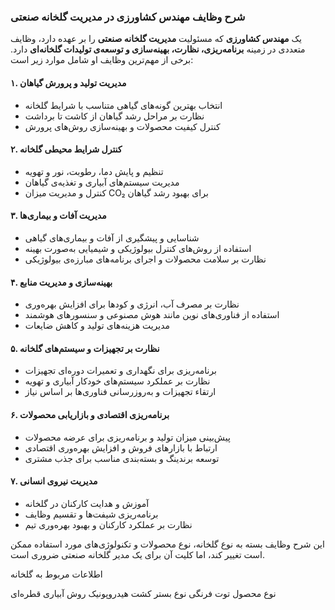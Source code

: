 ### شرح وظایف مهندس کشاورزی در مدیریت گلخانه صنعتی  

یک **مهندس کشاورزی** که مسئولیت **مدیریت گلخانه صنعتی** را بر عهده دارد، وظایف متعددی در زمینه **برنامه‌ریزی، نظارت، بهینه‌سازی و توسعه‌ی تولیدات گلخانه‌ای** دارد. برخی از مهم‌ترین وظایف او شامل موارد زیر است:  

#### ۱. **مدیریت تولید و پرورش گیاهان**  
- انتخاب بهترین گونه‌های گیاهی متناسب با شرایط گلخانه  
- نظارت بر مراحل رشد گیاهان از کاشت تا برداشت  
- کنترل کیفیت محصولات و بهینه‌سازی روش‌های پرورش  

#### ۲. **کنترل شرایط محیطی گلخانه**  
- تنظیم و پایش دما، رطوبت، نور و تهویه  
- مدیریت سیستم‌های آبیاری و تغذیه‌ی گیاهان  
- کنترل و مدیریت میزان CO₂ برای بهبود رشد گیاهان  

#### ۳. **مدیریت آفات و بیماری‌ها**  
- شناسایی و پیشگیری از آفات و بیماری‌های گیاهی  
- استفاده از روش‌های کنترل بیولوژیکی و شیمیایی به‌صورت بهینه  
- نظارت بر سلامت محصولات و اجرای برنامه‌های مبارزه‌ی بیولوژیکی  

#### ۴. **بهینه‌سازی و مدیریت منابع**  
- نظارت بر مصرف آب، انرژی و کودها برای افزایش بهره‌وری  
- استفاده از فناوری‌های نوین مانند هوش مصنوعی و سنسورهای هوشمند  
- مدیریت هزینه‌های تولید و کاهش ضایعات  

#### ۵. **نظارت بر تجهیزات و سیستم‌های گلخانه**  
- برنامه‌ریزی برای نگهداری و تعمیرات دوره‌ای تجهیزات  
- نظارت بر عملکرد سیستم‌های خودکار آبیاری و تهویه  
- ارتقاء تجهیزات و به‌روزرسانی فناوری‌ها بر اساس نیاز  

#### ۶. **برنامه‌ریزی اقتصادی و بازاریابی محصولات**  
- پیش‌بینی میزان تولید و برنامه‌ریزی برای عرضه محصولات  
- ارتباط با بازارهای فروش و افزایش بهره‌وری اقتصادی  
- توسعه برندینگ و بسته‌بندی مناسب برای جذب مشتری  

#### ۷. **مدیریت نیروی انسانی**  
- آموزش و هدایت کارکنان در گلخانه  
- برنامه‌ریزی شیفت‌ها و تقسیم وظایف  
- نظارت بر عملکرد کارکنان و بهبود بهره‌وری تیم  

این شرح وظایف بسته به نوع گلخانه، نوع محصولات و تکنولوژی‌های مورد استفاده ممکن است تغییر کند، اما کلیت آن برای یک مدیر گلخانه صنعتی ضروری است.


اطلاعات مربوط به گلخانه

نوع محصول توت فرنگی
نوع بستر کشت هیدروپونیک
روش آبیاری  قطره‌ای
